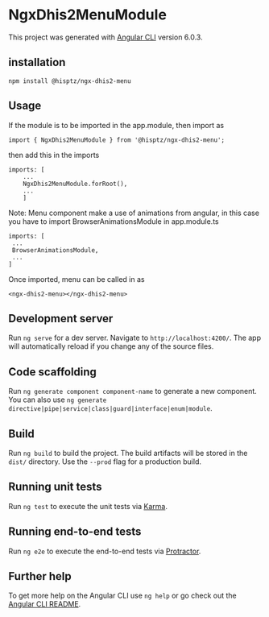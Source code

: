 # NgxDhis2MenuModule

This project was generated with [Angular CLI](https://github.com/angular/angular-cli) version 6.0.3.

## installation

`npm install @hisptz/ngx-dhis2-menu`

## Usage

If the module is to be imported in the app.module, then import as 

`import { NgxDhis2MenuModule } from '@hisptz/ngx-dhis2-menu';`

then add this in the imports
```
imports: [
    ...
    NgxDhis2MenuModule.forRoot(),
    ...
    ]
```

Note: Menu component make a use of animations from angular, in this case you have to import BrowserAnimationsModule in app.module.ts

```
imports: [
 ...
 BrowserAnimationsModule,
 ...
]
```

Once imported, menu can be called in as 

```
<ngx-dhis2-menu></ngx-dhis2-menu>
```

## Development server

Run `ng serve` for a dev server. Navigate to `http://localhost:4200/`. The app will automatically reload if you change any of the source files.

## Code scaffolding

Run `ng generate component component-name` to generate a new component. You can also use `ng generate directive|pipe|service|class|guard|interface|enum|module`.

## Build

Run `ng build` to build the project. The build artifacts will be stored in the `dist/` directory. Use the `--prod` flag for a production build.

## Running unit tests

Run `ng test` to execute the unit tests via [Karma](https://karma-runner.github.io).

## Running end-to-end tests

Run `ng e2e` to execute the end-to-end tests via [Protractor](http://www.protractortest.org/).

## Further help

To get more help on the Angular CLI use `ng help` or go check out the [Angular CLI README](https://github.com/angular/angular-cli/blob/master/README.md).

